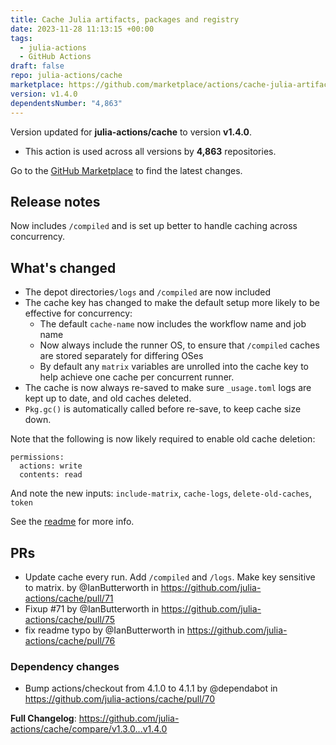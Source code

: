 ```yaml
---
title: Cache Julia artifacts, packages and registry
date: 2023-11-28 11:13:15 +00:00
tags:
  - julia-actions
  - GitHub Actions
draft: false
repo: julia-actions/cache
marketplace: https://github.com/marketplace/actions/cache-julia-artifacts-packages-and-registry
version: v1.4.0
dependentsNumber: "4,863"
---
```



Version updated for **julia-actions/cache** to version **v1.4.0**.
- This action is used across all versions by **4,863** repositories.

Go to the [GitHub Marketplace](https://github.com/marketplace/actions/cache-julia-artifacts-packages-and-registry) to find the latest changes.

## Release notes

Now includes `/compiled` and is set up better to handle caching across concurrency.

## What's changed
-  The depot directories`/logs` and `/compiled` are now included
- The cache key has changed to make the default setup more likely to be effective for concurrency:
  - The default `cache-name` now includes the workflow name and job name
  - Now always include the runner OS, to ensure that `/compiled` caches are stored separately for differing OSes
  - By default any `matrix` variables are unrolled into the cache key to help achieve one cache per concurrent runner.
- The cache is now always re-saved to make sure `_usage.toml` logs are kept up to date, and old caches deleted.
- `Pkg.gc()` is automatically called before re-save, to keep cache size down.

Note that the following is now likely required to enable old cache deletion:
```
permissions:
  actions: write
  contents: read
```

And note the new inputs: `include-matrix`, `cache-logs`, `delete-old-caches`, `token`

See the [readme](https://github.com/julia-actions/cache/tree/b4528cf39e36c6f9f812184bc3368ba551c3e910#readme) for more info.


## PRs
* Update cache every run. Add `/compiled` and `/logs`. Make key sensitive to matrix. by @IanButterworth in https://github.com/julia-actions/cache/pull/71
* Fixup #71 by @IanButterworth in https://github.com/julia-actions/cache/pull/75
* fix readme typo by @IanButterworth in https://github.com/julia-actions/cache/pull/76

### Dependency changes
* Bump actions/checkout from 4.1.0 to 4.1.1 by @dependabot in https://github.com/julia-actions/cache/pull/70


**Full Changelog**: https://github.com/julia-actions/cache/compare/v1.3.0...v1.4.0
